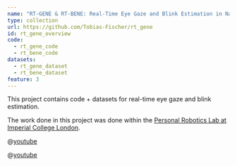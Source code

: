 ```yaml
---
name: "RT-GENE & RT-BENE: Real-Time Eye Gaze and Blink Estimation in Natural Environments"
type: collection
url: https://github.com/Tobias-Fischer/rt_gene
id: rt_gene_overview
code:
  - rt_gene_code
  - rt_bene_code
datasets:
  - rt_gene_dataset
  - rt_bene_dataset
feature: 3
---
```


This project contains code + datasets for real-time eye gaze and blink estimation.

The work done in this project was done within the [Personal Robotics Lab at Imperial College London](https://www.imperial.ac.uk/personal-robotics).

@[youtube](https://www.youtube.com/watch?v=1SfOI4hDvBI)

@[youtube](https://www.youtube.com/watch?v=M3oJAP-D3Wg)
